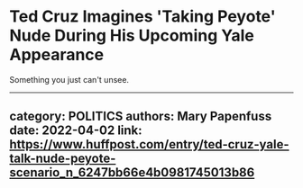 # Ted Cruz Imagines 'Taking Peyote' Nude During His Upcoming Yale Appearance

Something you just can't unsee.

---
category: POLITICS
authors: Mary Papenfuss
date: 2022-04-02
link: https://www.huffpost.com/entry/ted-cruz-yale-talk-nude-peyote-scenario_n_6247bb66e4b0981745013b86
---
